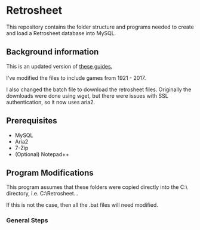 # Retrosheet
This repository contains the folder structure and programs needed to create and load a Retrosheet database into MySQL.

## Background information

This is an updated version of [these guides.](https://www.fangraphs.com/techgraphs/building-a-retrosheet-database-for-the-2016-season-part-1/)

I've modified the files to include games from 1921 - 2017.

I also changed the batch file to download the retrosheet files. Originally the downloads were done using wget, but there were issues with SSL authentication, so it now uses aria2.

## Prerequisites
* MySQL
* Aria2
* 7-Zip
* (Optional) Notepad++

## Program Modifications
This program assumes that these folders were copied directly into the C:\ directory, i.e. C:\Retrosheet\...

If this is not the case, then all the .bat files will need modified.

### General Steps


